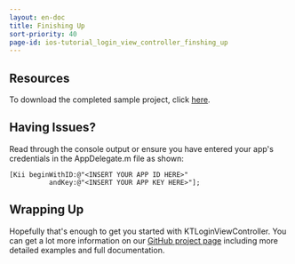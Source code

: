 ```yaml
---
layout: en-doc
title: Finishing Up
sort-priority: 40
page-id: ios-tutorial_login_view_controller_finshing_up
---
```

## Resources

To download the completed sample project, click [here](http://blog.kii.com/downloads/KTLoginViewExample-Complete.zip).

## Having Issues?

Read through the console output or ensure you have entered your app's
credentials in the AppDelegate.m file as shown:

```objc
[Kii beginWithID:@"<INSERT YOUR APP ID HERE>" 
          andKey:@"<INSERT YOUR APP KEY HERE>"];
```

## Wrapping Up

Hopefully that's enough to get you started with KTLoginViewController. You can
get a lot more information on our
[GitHub project page](https://github.com/KiiPlatform/KiiToolkit-iOS)
including more detailed examples and full documentation.
